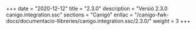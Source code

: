 +++
date        = "2020-12-12"
title       = "2.3.0"
description = "Versió 2.3.0 canigo.integration.ssc"
sections    = "Canigó"
enllac		= "/canigo-fwk-docs/documentacio-llibreries/canigo.integration.ssc/2.3.0/"
weight		= 3
+++
